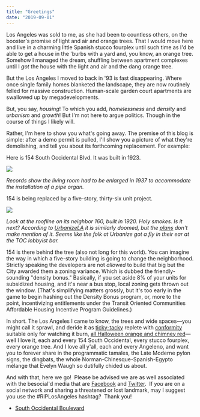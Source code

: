 ```yaml
---
title: "Greetings"
date: "2019-09-01"
---
```


Los Angeles was sold to me, as she had been to countless others, on the booster's promise of light and air and orange trees. That I would move here and live in a charming little Spanish stucco fourplex until such time as I'd be able to get a house in the 'burbs with a yard and, you know, an orange tree. Somehow I managed the dream, shuffling between apartment complexes until I _got_ the house with the light and air and the dang orange tree.

But the Los Angeles I moved to back in '93 is fast disappearing. Where once single family homes blanketed the landscape, they are now routinely felled for massive construction. Human-scale garden court apartments are swallowed up by megadevelopments.

But, you say, _housing_! To which you add, _homelessness_ and _density_ and _urbanism_ and _growth_! But I'm not here to argue politics. Though in the course of things I likely will.

Rather, I'm here to show you what's going away. The premise of this blog is simple: after a demo permit is pulled, I'll show you a picture of what they're demolishing, and tell you about its forthcoming replacement. For example:

Here is 154 South Occidental Blvd. It was built in 1923.

![](https://res.cloudinary.com/chickenbutt/image/upload/Screen-Shot-2019-08-25-at-11.34.11-AM-1-1024x711)

_Records show the living room had to be enlarged in 1937 to accommodate the installation of a pipe organ._

154 is being replaced by a five-story, thirty-six unit project.

![](https://res.cloudinary.com/chickenbutt/image/upload/Screen-Shot-2019-08-25-at-11.33.13-AM-1-1024x507)

_Look at the roofline on its neighbor 160, built in 1920. Holy smokes._ _Is it next?_ _According to [UrbanizeLA](https://web.archive.org/web/20190901195541/https://urbanize.la/post/1920s-single-family-dwellings-could-make-way-apartments-westlake)_[](https://web.archive.org/web/20190901195541/https://urbanize.la/post/1920s-single-family-dwellings-could-make-way-apartments-westlake)[](https://urbanize.la/post/1920s-single-family-dwellings-could-make-way-apartments-westlake) _it is similarly doomed, but the_ [_plans_](http://planning.lacity.org/pdiscaseinfo/CaseId/MjMxNzUx0) _don't make mention of it. Seems like the folk at Urbanize got a fly in their ear at the TOC lobbyist bar._

154 is there behind the tree (also not long for this world). You can imagine the way in which a five-story building is going to change the neighborhood. Strictly speaking the developers are not _allowed_ to build that big but the City awarded them a zoning variance. Which is dubbed the friendly-sounding "density bonus." Basically, if you set aside 8% of your units for subsidized housing, and it's near a bus stop, local zoning gets thrown out the window. (That's simplifying matters grossly, but it's too early in the game to begin hashing out the Density Bonus program, or, more to the point, incentivizing entitlements under the Transit Oriented Communities Affordable Housing Incentive Program Guidelines.)

In short. The Los Angeles I came to know, the trees and wide spaces—you might call it sprawl, and deride it as [ticky-tacky](https://www.youtube.com/watch?v=2_2lGkEU4Xs) replete with [conformity](https://www.youtube.com/watch?v=sUzs5dlLrm0) suitable only for watching it burn, [all Halloween orange and chimney red](https://www.youtube.com/watch?v=1I9GqxDA4ac)—well I love it, each and every 154 South Occidental, every stucco fourplex, every orange tree. And I love all y'all, each and every Angeleno, and want you to forever share in the programmatic tamales, the Late Moderne pylon signs, the dingbats, the whole Norman-Chinesque-Spanish-Egypto mélange that Evelyn Waugh so dutifully chided us about.

And with that, here we go!  Please be advised we are as well associated with the besocial'd media that are [Facebook](https://www.facebook.com/groups/2252126351695468/) and [Twitter](https://twitter.com/AngelesRip).  If _you_ are on a social network and sharing a threatened or lost landmark, may I suggest you use the #RIPLosAngeles hashtag?  Thank you! 

- [South Occidental Boulevard](https://www.google.com/maps/search/?api=1&query=34.06942,-118.28076)
